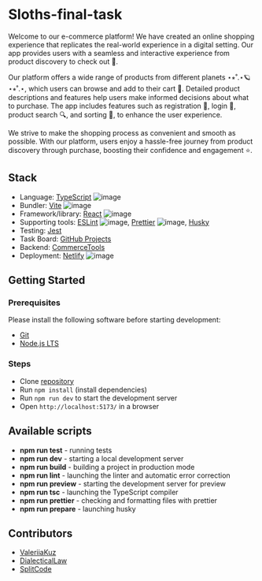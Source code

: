 # Sloths-final-task

Welcome to our e-commerce platform! We have created an online shopping experience that replicates the real-world experience in a digital setting. Our app provides users with a seamless and interactive experience from product discovery to check out 🚀.

Our platform offers a wide range of products from different planets ⋆⭒˚.⋆🪐 ⋆⭒˚.⋆, which users can browse and add to their cart 🛒. Detailed product descriptions and features help users make informed decisions about what to purchase. The app includes features such as registration 📝, login 🔐, product search 🔍, and sorting 📶, to enhance the user experience.

We strive to make the shopping process as convenient and smooth as possible. With our platform, users enjoy a hassle-free journey from product discovery through purchase, boosting their confidence and engagement ⭐.

## Stack

- Language: [TypeScript](https://www.typescriptlang.org/) ![image]({https://img.shields.io/badge/TypeScript-007ACC?style=for-the-badge&logo=typescript&logoColor=white})
- Bundler: [Vite](https://vitejs.dev/) ![image]({https://img.shields.io/badge/Vite-B73BFE?style=for-the-badge&logo=vite&logoColor=FFD62E})
- Framework/library: [React](https://react.dev/) ![image]({https://img.shields.io/badge/React-20232A?style=for-the-badge&logo=react&logoColor=61DAFB})
- Supporting tools: [ESLint](https://eslint.org/) ![image]({https://img.shields.io/badge/eslint-3A33D1?style=for-the-badge&logo=eslint&logoColor=white}), [Prettier](https://prettier.io/) ![image]({https://img.shields.io/badge/prettier-1A2C34?style=for-the-badge&logo=prettier&logoColor=F7BA3E}), [Husky](https://typicode.github.io/husky/)
- Testing: [Jest](https://jestjs.io/)
- Task Board: [GitHub Projects](https://docs.github.com/en/issues/planning-and-tracking-with-projects/learning-about-projects/about-projects)
- Backend: [CommerceTools](https://docs.commercetools.com/docs/)
- Deployment: [Netlify](https://www.netlify.com/) ![image]({https://img.shields.io/badge/Netlify-00C7B7?style=for-the-badge&logo=netlify&logoColor=white})

## Getting Started

### Prerequisites

Please install the following software before starting development:

- [Git](https://git-scm.com/downloads)
- [Node.js LTS](https://nodejs.org/en/download/)

### Steps

- Clone [repository](https://github.com/DialecticalLaw/sloths-final-task/)
- Run `npm install` (install dependencies)
- Run `npm run dev` to start the development server
- Open `http://localhost:5173/` in a browser

## Available scripts

- **npm run test** - running tests
- **npm run dev** - starting a local development server
- **npm run build** - building a project in production mode
- **npm run lint** - launching the linter and automatic error correction
- **npm run preview** - starting the development server for preview
- **npm run tsc** - launching the TypeScript compiler
- **npm run prettier** - checking and formatting files with prettier
- **npm run prepare** - launching husky

## Contributors

* [ValeriiaKuz](https://github.com/ValeriiaKuz)
* [DialecticalLaw](https://github.com/DialecticalLaw)
* [SplitCode](https://github.com/SplitCode)